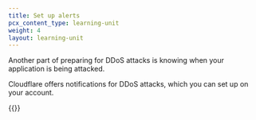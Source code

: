 ```yaml
---
title: Set up alerts
pcx_content_type: learning-unit
weight: 4
layout: learning-unit
---
```


Another part of preparing for DDoS attacks is knowing when your application is being attacked.

Cloudflare offers notifications for DDoS attacks, which you can set up on your account.

{{<render file="_create-notification.md" productFolder="ddos-protection">}}